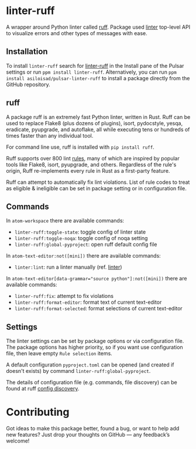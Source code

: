 # linter-ruff

A wrapper around Python linter called [ruff](https://github.com/astral-sh/ruff). Package used [linter](https://github.com/steelbrain/linter) top-level API to visualize errors and other types of messages with ease.

## Installation

To install `linter-ruff` search for [linter-ruff](https://web.pulsar-edit.dev/packages/linter-ruff) in the Install pane of the Pulsar settings or run `ppm install linter-ruff`. Alternatively, you can run `ppm install asiloisad/pulsar-linter-ruff` to install a package directly from the GitHub repository.

## ruff

A package ruff is an extremely fast Python linter, written in Rust. Ruff can be used to replace Flake8 (plus dozens of plugins), isort, pydocstyle, yesqa, eradicate, pyupgrade, and autoflake, all while executing tens or hundreds of times faster than any individual tool.

For command line use, ruff is installed with `pip install ruff`.

Ruff supports over 800 lint [rules](https://docs.astral.sh/ruff/rules/), many of which are inspired by popular tools like Flake8, isort, pyupgrade, and others. Regardless of the rule's origin, Ruff re-implements every rule in Rust as a first-party feature.

Ruff can attempt to automatically fix lint violations. List of rule codes to treat as eligible & ineligible can be set in package setting or in configuration file.

## Commands

In `atom-workspace` there are available commands:

- `linter-ruff:toggle-state`: toggle config of linter state
- `linter-ruff:toggle-noqa`: toggle config of noqa setting
- `linter-ruff:global-pyproject`: open ruff default config file

In `atom-text-editor:not([mini])` there are available commands:

- `linter:lint`: run a linter manually (ref. [linter](https://github.com/steelbrain/linter))

In `atom-text-editor[data-grammar="source python"]:not([mini])` there are available commands:

- `linter-ruff:fix`: attempt to fix violations
- `linter-ruff:format-editor`: format text of current text-editor
- `linter-ruff:format-selected`: format selections of current text-editor

## Settings

The linter settings can be set by package options or via configuration file. The package options has higher priority, so if you want use configuration file, then leave empty `Rule selection` items.

A default configuration `pyproject.toml` can be opened (and created if doesn't exists) by command `linter-ruff:global-pyproject`.

The details of configuration file (e.g. commands, file discovery) can be found at ruff [config discovery](https://docs.astral.sh/ruff/configuration/#config-file-discovery).

# Contributing

Got ideas to make this package better, found a bug, or want to help add new features? Just drop your thoughts on GitHub — any feedback’s welcome!
